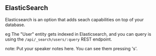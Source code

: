 ##  ElasticSearch

Elasticsearch is an option that adds seach capabilities on top of your database.

eg The "User" entity gets indexed in Elasticsearch, and you can query is using the ```/api/_search/users/:query``` REST endpoint.

note:
    Put your speaker notes here.
    You can see them pressing 's'.
